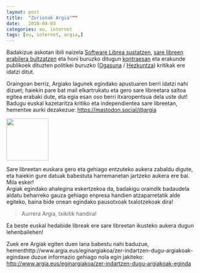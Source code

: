 ```yaml
---
layout: post
title:  "Zorionak Argia"""
date:   2018-04-03
categories: eu, internet
tags: [eu, internet, argia,]
---
```

Badakizue askotan ibili naizela <a href="http://izaroblog.com/2013/06/13/software-libre-para-una-sociedad-libre/">Software Librea sustatzen</a>, <a href="http://izaroblog.com/2017/06/26/escapando-de-las-redes/">sare libreen erabilera bultzatzen</a> eta honi buruzko ditugun <a href="http://izaroblog.com/2017/08/28/activismo-y-software-libre/">kontraesan</a> eta erakunde publikoek dituzten politikei buruzko (<a href="http://izaroblog.com/2018/02/07/ogasuna-vs-linux-erabiltzaileak/">Ogasuna</a> / <a href="http://izaroblog.com/2017/10/18/googlen-hezkuntzan/">Hezkuntza</a>) kritikak ere idatzi ditut.</p>

<p>Oraingoan berriz, Argiako lagunek egindako apustuaren berri idatzi nahi dizuet; haiekin pare bat mail elkartrukatu eta gero sare libreetara saltoa egitea erabaki dute, eta egia esan oso berri itxaropentsua dela uste dut!<br>
Badugu euskal kazetaritza kritiko eta independientea sare libreetan, hementxe aurki dezakezue: <a href="https://mastodon.social/@argia">https://mastodon.social/@argia</a></p>
<p><a href="https://mastodon.social/@argia"><img class="aligncenter" src="https://files.mastodon.social/accounts/avatars/000/304/840/original/d65f2c3f1fbbedf1.jpg" alt="" width="110" height="110"></a></p>
<p>Sare libreetan euskara gero eta gehiago entzuteko aukera zabaldu digute, eta haiekin gure datuak babestuta harremanetan jartzeko aukera ere bai. Mila esker!<br>
Argiak egindako ahalegina eskertzekoa da, badakigu oraindik badaudela aldatu beharreko gauza gehiago enpresa handien atzaparretatik alde egiteko, baina bide onean egindako pausotxoak txalotzekoak dira!</p>
<blockquote><p>Aurrera Argia, txikitik handira!</p></blockquote>
<p>Ea beste euskal hedabide libreak ere sare libreetan ikusteko aukera dugun lehenbailehen!</p>
<p>Zuek ere Argiak egiten duen lana babestu nahi baduzue, hementhttp://www.argia.eus/eginargiakoa/zer-indartzen-dugu-argiakoak-egindaxe duzue informazio gehiago nola egin jakiteko:<br>
<a href="http://www.argia.eus/eginargiakoa/zer-indartzen-dugu-argiakoak-eginda">http://www.argia.eus/eginargiakoa/zer-indartzen-dugu-argiakoak-eginda</a></p>
<p>&nbsp;</p>
